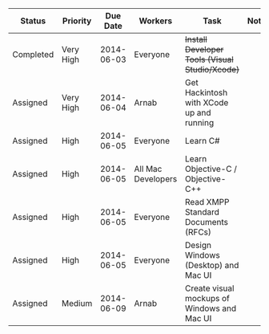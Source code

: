 | Status   | Priority  | Due Date   | Workers            | Task                                                     | Notes                                           
|----------|-----------|------------|--------------------|----------------------------------------------------------|------------------------------------------------ 
| Completed | Very High | 2014-06-03 | Everyone           | <del>Install Developer Tools (Visual Studio/Xcode) <del>           |
| Assigned | Very High | 2014-06-04 | Arnab              | Get Hackintosh with XCode up and running                 |
| Assigned | High      | 2014-06-05 | Everyone           | Learn C#                                                 |
| Assigned | High      | 2014-06-05 | All Mac Developers | Learn Objective-C / Objective-C++                        |
| Assigned | High      | 2014-06-05 | Everyone           | Read XMPP Standard Documents (RFCs)                      |
| Assigned | High      | 2014-06-05 | Everyone           | Design Windows (Desktop) and Mac UI                      |
| Assigned | Medium    | 2014-06-09 | Arnab              | Create visual mockups of Windows and Mac UI              |

